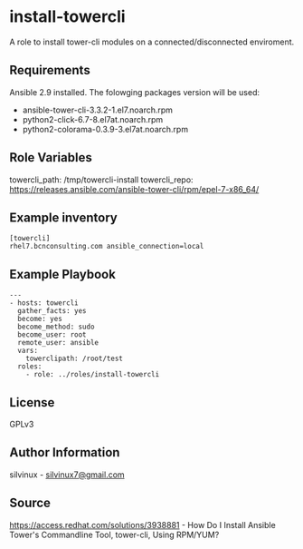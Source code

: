 install-towercli
=========
A role to install tower-cli modules on a connected/disconnected enviroment.

Requirements
------------
Ansible 2.9 installed. The folowging packages version will be used:
  - ansible-tower-cli-3.3.2-1.el7.noarch.rpm
  - python2-click-6.7-8.el7at.noarch.rpm
  - python2-colorama-0.3.9-3.el7at.noarch.rpm


Role Variables
--------------
towercli_path: /tmp/towercli-install
towercli_repo: https://releases.ansible.com/ansible-tower-cli/rpm/epel-7-x86_64/

Example inventory
----------------

```
[towercli]
rhel7.bcnconsulting.com ansible_connection=local
```

Example Playbook
----------------

```
---
- hosts: towercli
  gather_facts: yes
  become: yes
  become_method: sudo
  become_user: root
  remote_user: ansible
  vars: 
    towerclipath: /root/test
  roles:
    - role: ../roles/install-towercli
```

License
-------

GPLv3

Author Information
------------------

silvinux - silvinux7@gmail.com

Source
---------
https://access.redhat.com/solutions/3938881 - How Do I Install Ansible Tower's Commandline Tool, tower-cli, Using RPM/YUM? 
